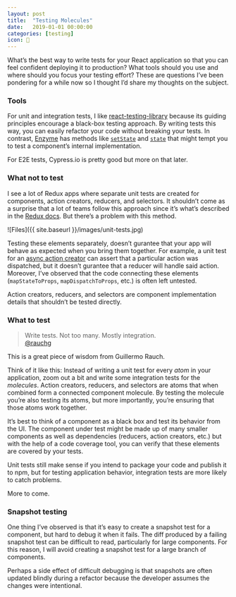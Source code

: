 ```yaml
---
layout: post
title:  "Testing Molecules"
date:   2019-01-01 00:00:00
categories: [testing]
icon: 🧠
---
```


What’s the best way to write tests for your React application so that you can feel confident deploying it to production? What tools should you use and where should you focus your testing effort? These are questions I’ve been pondering for a while now so I thought I’d share my thoughts on the subject.

### Tools
For unit and integration tests, I like [react-testing-library](https://github.com/kentcdodds/react-testing-library) because its guiding principles encourage a black-box testing approach. By writing tests this way, you can easily refactor your code without breaking your tests. In contrast, [Enzyme](https://airbnb.io/enzyme/) has methods like [`setState`](https://airbnb.io/enzyme/docs/api/ReactWrapper/setState.html) and [`state`](https://airbnb.io/enzyme/docs/api/ReactWrapper/state.html) that might tempt you to test a component’s internal implementation.

For E2E tests, Cypress.io is pretty good but more on that later.

### What not to test
I see a lot of Redux apps where separate unit tests are created for components, action creators, reducers, and selectors. It shouldn’t come as a surprise that a lot of teams follow this approach since it’s what’s described in the [Redux docs](https://redux.js.org/recipes/writing-tests). But there’s a problem with this method.

![Files]({{ site.baseurl }}/images/unit-tests.jpg)

Testing these elements separately, doesn’t gurantee that your app will behave as expected when you bring them together. For example, a unit test for an [async action creator](https://redux.js.org/recipes/writing-tests#async-action-creators) can assert that a particular action was dispatched, but it doesn’t gurantee that a reducer will handle said action. Moreover, I’ve observed that the code connecting these elements (`mapStateToProps`, `mapDispatchToProps`, etc.) is often left untested.

Action creators, reducers, and selectors are component implementation details that shouldn’t be tested directly.

### What to test

> Write tests. Not too many. Mostly integration.<br>
[@rauchg](https://twitter.com/@rauchg)

This is a great piece of wisdom from Guillermo Rauch.

Think of it like this: Instead of writing a unit test for every _atom_ in your application, zoom out a bit and write some integration tests for the _molecules_. Action creators, reducers, and selectors are atoms that when combined form a connected component molecule. By testing the molecule you’re also testing its atoms, but more importantly, you’re ensuring that those atoms work together.

It’s best to think of a component as a black box and test its behavior from the UI. The component under test might be made up of many smaller components as well as dependencies (reducers, action creators, etc.) but with the help of a code coverage tool, you can verify that these elements are covered by your tests.

Unit tests still make sense if you intend to package your code and publish it to npm, but for testing application behavior, integration tests are more likely to catch problems.

More to come.

### Snapshot testing
One thing I’ve observed is that it’s easy to create a snapshot test for a component, but hard to debug it when it fails. The diff produced by a failing snapshot test can be difficult to read, particularly for large components. For this reason, I will avoid creating a snapshot test for a large branch of components.

Perhaps a side effect of difficult debugging is that snapshots are often updated blindly during a refactor because the developer assumes the changes were intentional.
